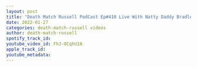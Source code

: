 ```yaml
---
layout: post
title: "Death Match Russell PodCast Ep#410 Live With Natty Daddy Bradley PreScott & Everett Lee Tune in!"
date: 2022-01-27
categories: death-match-russell videos
author: death-match-russell
spotify_track_id: 
youtube_video_id: FhJ-8CqhU18
apple_track_id: 
youtube_metadata: 
---
```

